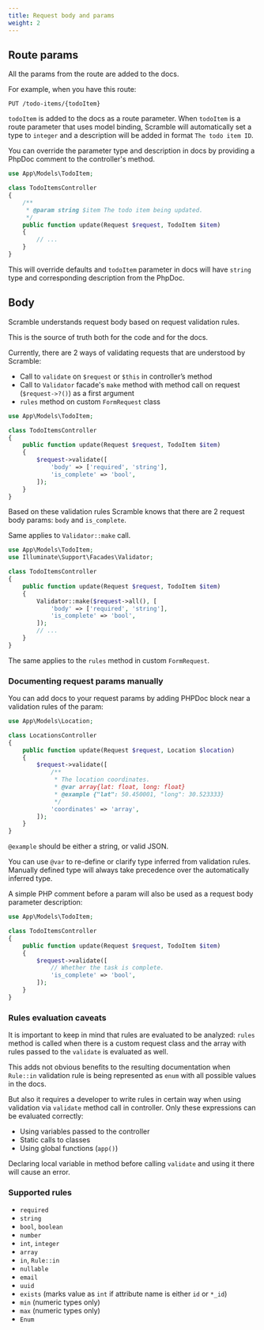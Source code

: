 ```yaml
---
title: Request body and params
weight: 2
---
```

## Route params
All the params from the route are added to the docs.

For example, when you have this route:
```
PUT /todo-items/{todoItem}
```

`todoItem` is added to the docs as a route parameter. When `todoItem` is a route parameter that uses model binding, Scramble will automatically set a type to `integer` and a description will be added in format `The todo item ID`.

You can override the parameter type and description in docs by providing a PhpDoc comment to the controller's method.
```php
use App\Models\TodoItem;

class TodoItemsController
{
    /**
     * @param string $item The todo item being updated.
     */
    public function update(Request $request, TodoItem $item)
    {
        // ...
    }
}
```
This will override defaults and `todoItem` parameter in docs will have `string` type and corresponding description from the PhpDoc.

## Body
Scramble understands request body based on request validation rules.

This is the source of truth both for the code and for the docs.

Currently, there are 2 ways of validating requests that are understood by Scramble:

- Call to `validate` on `$request` or `$this` in controller’s method
- Call to `Validator` facade's `make` method with method call on request (`$request->?()`) as a first argument
- `rules` method on custom `FormRequest` class

```php
use App\Models\TodoItem;

class TodoItemsController
{
    public function update(Request $request, TodoItem $item)
    {
        $request->validate([
            'body' => ['required', 'string'],
            'is_complete' => 'bool',
        ]);
    }
}
```

Based on these validation rules Scramble knows that there are 2 request body params: `body` and `is_complete`.

Same applies to `Validator::make` call.

```php
use App\Models\TodoItem;
use Illuminate\Support\Facades\Validator;

class TodoItemsController
{
    public function update(Request $request, TodoItem $item)
    {
        Validator::make($request->all(), [
            'body' => ['required', 'string'],
            'is_complete' => 'bool',
        ]);
        // ...
    }
}
```

The same applies to the `rules` method in custom `FormRequest`.

### Documenting request params manually

You can add docs to your request params by adding PHPDoc block near a validation rules of the param:

```php
use App\Models\Location;

class LocationsController
{
    public function update(Request $request, Location $location)
    {
        $request->validate([
            /**
             * The location coordinates.
             * @var array{lat: float, long: float} 
             * @example {"lat": 50.450001, "long": 30.523333}
             */
            'coordinates' => 'array',
        ]);
    }
}
```

`@example` should be either a string, or valid JSON. 

You can use `@var` to re-define or clarify type inferred from validation rules. Manually defined type will always take precedence over the automatically inferred type. 

A simple PHP comment before a param will also be used as a request body parameter description:
```php
use App\Models\TodoItem;

class TodoItemsController
{
    public function update(Request $request, TodoItem $item)
    {
        $request->validate([
            // Whether the task is complete.
            'is_complete' => 'bool',
        ]);
    }
}
```

### Rules evaluation caveats

It is important to keep in mind that rules are evaluated to be analyzed: `rules` method is called when there is a custom request class and the array with rules passed to the `validate` is evaluated as well.

This adds not obvious benefits to the resulting documentation when `Rule::in` validation rule is being represented as `enum` with all possible values in the docs.

But also it requires a developer to write rules in certain way when using validation via `validate` method call in controller. Only these expressions can be evaluated correctly:

- Using variables passed to the controller
- Static calls to classes
- Using global functions (`app()`)

Declaring local variable in method before calling `validate` and using it there will cause an error.

### Supported rules
- `required`
- `string`
- `bool`, `boolean`
- `number`
- `int`, `integer`
- `array`
- `in`, `Rule::in`
- `nullable`
- `email`
- `uuid`
- `exists` (marks value as `int` if attribute name is either `id` or `*_id`)
- `min` (numeric types only)
- `max` (numeric types only)
- `Enum`
